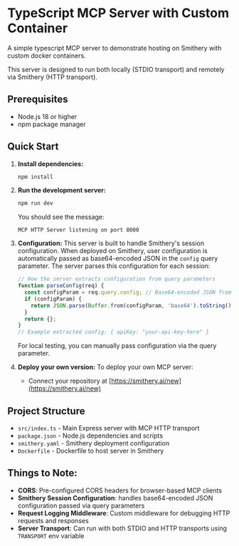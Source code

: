 # TypeScript MCP Server with Custom Container

A simple typescript MCP server to demonstrate hosting on Smithery with custom docker containers. 

This server is designed to run both locally (STDIO transport) and remotely via Smithery (HTTP transport).

## Prerequisites

- Node.js 18 or higher
- npm package manager

## Quick Start

1. **Install dependencies:**
   ```bash
   npm install
   ```

2. **Run the development server:**
   ```bash
   npm run dev
   ```
   
   You should see the message:
   ```
   MCP HTTP Server listening on port 8000
   ```

3. **Configuration:**
   This server is built to handle Smithery's session configuration. When deployed on Smithery, user configuration is automatically passed as base64-encoded JSON in the `config` query parameter. The server parses this configuration for each session:
   
   ```javascript
   // How the server extracts configuration from query parameters
   function parseConfig(req) {
     const configParam = req.query.config; // Base64-encoded JSON from Smithery
     if (configParam) {
       return JSON.parse(Buffer.from(configParam, 'base64').toString());
     }
     return {};
   }
   // Example extracted config: { apiKey: "your-api-key-here" }
   ```

   For local testing, you can manually pass configuration via the query parameter.

4. **Deploy your own version:**
   To deploy your own MCP server:
   - Connect your repository at [https://smithery.ai/new](https://smithery.ai/new)

## Project Structure

- `src/index.ts` - Main Express server with MCP HTTP transport
- `package.json` - Node.js dependencies and scripts
- `smithery.yaml` - Smithery deployment configuration
- `Dockerfile` - Dockerfile to host server in Smithery

## Things to Note:

- **CORS**: Pre-configured CORS headers for browser-based MCP clients
- **Smithery Session Configuration**: handles base64-encoded JSON configuration passed via query parameters
- **Request Logging Middleware**: Custom middleware for debugging HTTP requests and responses
- **Server Transport**: Can run with both STDIO and HTTP transports using `TRANSPORT` env variable